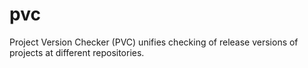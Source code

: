 # pvc
Project Version Checker (PVC) unifies checking of release versions of projects at different repositories.
